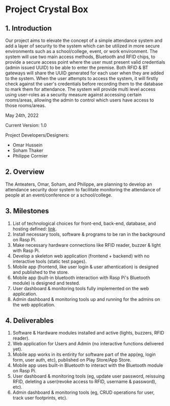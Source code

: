 # Project Crystal Box

## 1. Introduction

Our project aims to elevate the concept of a simple attendance system and add a layer of security to the system which can be utilized in more secure environments such as a school/college, event, or work environment. The system will use two main access methods, Bluetooth and RFID chips, to provide a secure access point where the user must present valid credentials (admin issued UUID) to be able to enter the premise. Both RFID & BT gateways will share the UUID generated for each user when they are added to the system. When the user attempts to access the system, it will firstly check against the user's credentials before recording them to the database to mark them for attendance. The system will provide multi level access using user-roles as a security measure against accessing certain rooms/areas, allowing the admin to control which users have access to those rooms/areas.

May 24th, 2022

Current Version: 1.0

Project Developers/Designers:
- Omar Hussein
- Soham Thaker
- Philippe Cormier

## 2. Overview

The Anteaters, Omar, Soham, and Philippe, are planning to develop an attendance security door system to facilitate monitoring the attendance of people at an event/conference or a school/college.

## 3. Milestones
1. List of technological choices for front-end, back-end, database, and hosting defined: [link](https://github.com/CAPSTONE-2022-2023/Group_04/blob/main/technical_details.md).
2. Install necessary tools, software & programs to be ran in the background on Rasp Pi.
3. Make necessary hardware connections like RFID reader, buzzer & light with Rasp Pi.
4. Develop a skeleton web application (frontend + backend) with no interactive tools (static test pages).
5. Mobile app (frontend, like user login & user athentication) is designed and published to the store.
6. Mobile app (built-in bluetooth interaction with Rasp Pi's Bluetooth module) is designed and tested.
7. User dashboard & monitoring tools fully implemented on the web application.
8. Admin dashboard & monitoring tools up and running for the admins on the web application.

## 4. Deliverables 

1. Software & Hardware modules installed and active (lights, buzzers, RFID reader).
2. Web application for Users and Admin (no interactive functions delivered yet).
3. Mobile app works in its entirity for software part of the app(eg, login form, user auth, etc), published on Play Store/App Store.
4. Mobile app uses built-in Bluetooth to interact with the Bluetooth module on Rasp Pi.
5. User dashboard & monitoring tools (eg, update user password, reissuing RFID, deleting a user(revoke access to RFID, username & password), etc).
6. Admin dashboard & monitoring tools (eg, CRUD operations for user, track user footprints, etc).
